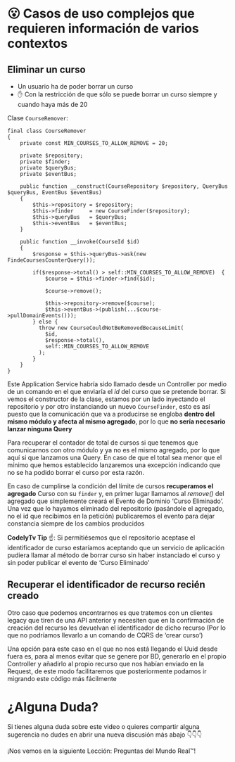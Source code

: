 😮 Casos de uso complejos que requieren información de varios contextos
========================================================================

Eliminar un curso
-----------------

*   Un usuario ha de poder borrar un curso
*   ✋ Con la restricción de que sólo se puede borrar un curso siempre y cuando haya más de 20

Clase `CourseRemover`:

    final class CourseRemover
    {
        private const MIN_COURSES_TO_ALLOW_REMOVE = 20;
    
        private $repository;
        private $finder;
        private $queryBus;
        private $eventBus;
    
        public function __construct(CourseRepository $repository, QueryBus $queryBus, EventBus $eventBus)
        {
            $this->repository = $repository;
            $this->finder     = new CourseFinder($repository);
            $this->queryBus   = $queryBus;
            $this->eventBus   = $eventBus;
        }
    
        public function __invoke(CourseId $id)
        {
            $response = $this->queryBus->ask(new FindeCoursesCounterQuery());
    
            if($response->total() > self::MIN_COURSES_TO_ALLOW_REMOVE)  {
                $course = $this->finder->find($id);
    
                $course->remove();
    
                $this->repository->remove($course);
                $this->eventBus->(publish(...$course->pullDomainEvents()));
            } else {
              throw new CourseCouldNotBeRemovedBecauseLimit(
                $id,
                $response->total(),
                self::MIN_COURSES_TO_ALLOW_REMOVE
              );
            }
        }
    }


Este Application Service habría sido llamado desde un Controller por medio de un comando en el que enviaría el _id_ del curso que se pretende borrar. Si vemos el constructor de la clase, estamos por un lado inyectando el repositorio y por otro instanciando un nuevo `CourseFinder`, esto es así puesto que la comunicación que va a producirse se engloba **dentro del mismo módulo y afecta al mismo agregado**, por lo que **no sería necesario lanzar ninguna Query**

Para recuperar el contador de total de cursos si que tenemos que comunicarnos con otro módulo y ya no es el mismo agregado, por lo que aquí si que lanzamos una Query. En caso de que el total sea menor que el mínimo que hemos establecido lanzaremos una excepción indicando que no se ha podido borrar el curso por esta razón.

En caso de cumplirse la condición del límite de cursos **recuperamos el agregado** Curso con su `finder` y, en primer lugar llamamos al _remove()_ del agregado que simplemente creará el Evento de Dominio ‘Curso Eliminado’. Una vez que lo hayamos eliminado del repositorio (pasándole el agregado, no el id que recibimos en la petición) publicaremos el evento para dejar constancia siempre de los cambios producidos

**CodelyTv Tip** ☝️: Si permitiésemos que el repositorio aceptase el identificador de curso estaríamos aceptando que un servicio de aplicación pudiera llamar al método de borrar curso sin haber instanciado el curso y sin poder publicar el evento de ‘Curso Eliminado’

Recuperar el identificador de recurso recién creado
---------------------------------------------------

Otro caso que podemos encontrarnos es que tratemos con un clientes legacy que tiren de una API anterior y necesiten que en la confirmación de creación del recurso les devuelvan el identificador de dicho recurso (Por lo que no podríamos llevarlo a un comando de CQRS de ‘crear curso’)

Una opción para este caso en el que no nos está llegando el Uuid desde fuera es, para al menos evitar que se genere por BD, generarlo en el propio Controller y añadirlo al propio recurso que nos habían enviado en la Request, de este modo facilitaremos que posteriormente podamos ir migrando este código más fácilmente

¿Alguna Duda?
=============

Si tienes alguna duda sobre este video o quieres compartir alguna sugerencia no dudes en abrir una nueva discusión más abajo 👇👇👇

¡Nos vemos en la siguiente Lección: Preguntas del Mundo Real™️!
